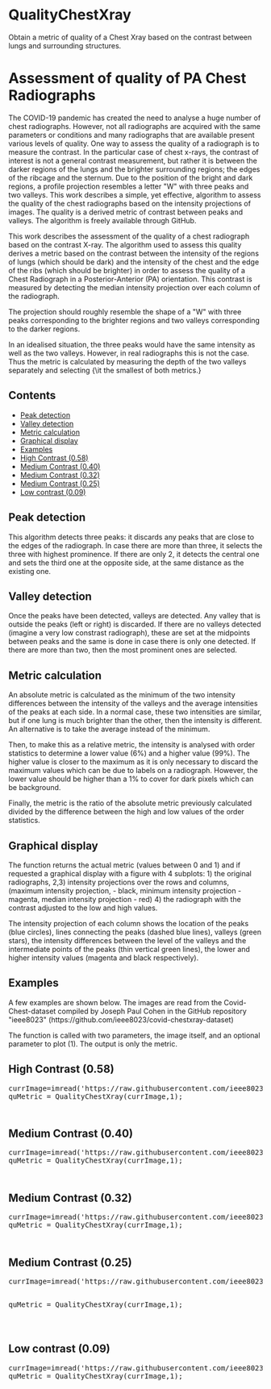 # QualityChestXray
Obtain a metric of quality of a Chest Xray based on the contrast between lungs and surrounding structures.

<body><div class="content">
<h1>Assessment of quality of PA Chest Radiographs</h1><!--introduction-->

<p>

The COVID-19 pandemic has created the need to analyse a huge number of chest radiographs. However, not all  radiographs are acquired with the same parameters or conditions and many radiographs that are available present  various levels of quality. One way to assess the quality of a radiograph is to measure the contrast. In the  particular case of chest x-rays, the contrast of interest is not a general contrast measurement, but rather it is between the darker regions of the lungs and the brighter surrounding regions; the edges of the ribcage and the sternum. Due to the position of the bright and dark regions, a profile projection resembles a letter "W" with three peaks and two valleys. This work describes a simple, yet effective, algorithm to assess  the quality of the chest radiographs based on the intensity projections of images. The quality is a derived metric of contrast between peaks and valleys. The algorithm is freely available through GitHub.

</p><!--/introduction-->

<p>
This work describes the assessment of the quality of a chest radiograph based on the contrast X-ray. The algorithm used to assess this quality
  derives a metric based on the contrast between the intensity of the regions of lungs
  (which should be dark) and the intensity of the chest and the edge of the ribs (which should be brighter) in order to assess the quality of a Chest Radiograph in a Posterior-Anterior (PA) orientation.
  This contrast is measured by detecting the median intensity projection over each column of the radiograph.

 The projection should roughly resemble the shape of a "W" with three peaks corresponding to the brighter regions and two valleys corresponding to the darker regions.
 <img vspace="5" hspace="5" src="Figures/html/userGuide_00.png" alt="">

 In an idealised situation, the three peaks would have the same intensity as well as the two valleys. However, in real radiographs this is not the case. Thus the metric is calculated by measuring the depth of the two valleys separately and selecting {\it the smallest of both metrics.}
</p>


<h2>Contents</h2><div>
<ul><li><a href="#1">Peak detection</a></li>
<li><a href="#2">Valley detection</a></li>
<li><a href="#3">Metric calculation</a></li>
<li><a href="#6">Graphical display</a></li>
<li><a href="#8">Examples</a></li>
<li><a href="#10">High Contrast (0.58)</a></li>
<li><a href="#11">Medium Contrast (0.40)</a></li>
<li><a href="#12">Medium Contrast (0.32)</a></li>
<li><a href="#13">Medium Contrast (0.25)</a></li>
<li><a href="#14">Low contrast (0.09)</a></li></ul>

</div>

<h2 id="1">Peak detection</h2><p>This algorithm detects three peaks: it discards any peaks that are close to the edges of the radiograph. In case there are more than three, it selects the three with highest prominence. If there are only 2, it detects the central one and sets the third one at the opposite side, at the same distance as the existing one.</p>

<h2 id="2">Valley detection</h2><p>Once the peaks have been detected, valleys are detected. Any valley that is outside the peaks (left or right) is discarded. If there are no valleys detected (imagine a very low constrast radiograph), these are set at the midpoints between peaks and the same is done in case there is only one detected. If there are more than two, then the most prominent ones are selected.</p>

<h2 id="3">Metric calculation</h2><p>An absolute metric is calculated as the minimum of the two intensity differences between the intensity of the valleys and the average intensities of the peaks at each side. In a normal case, these two intensities are similar, but if one lung is much brighter than the other, then the intensity is different. An alternative is to take the average instead of the minimum.</p><p>Then, to make this as a relative metric, the intensity is analysed with order statistics to determine a lower value (6%) and a higher value (99%). The higher value is closer to the maximum as it is only necessary to discard the maximum values which can be due to labels on a radiograph. However, the lower value should be higher than a 1% to cover for dark pixels which can be background.</p><p>Finally, the metric is the ratio of the absolute metric previously calculated divided by the difference between the high and low values of the order statistics.</p>

<h2 id="6">Graphical display</h2><p>The function returns the actual metric (values between 0 and 1) and if requested a graphical display with a figure with 4 subplots: 1) the original radiographs, 2,3) intensity projections over the rows and columns, (maximum intensity projection, - black, minimum intensity projection - magenta, median intensity projection - red) 4) the radiograph with the contrast adjusted to the low and high values.</p><p>The intensity projection of each column shows the location of the peaks (blue circles), lines connecting the peaks (dashed blue lines), valleys (green stars), the intensity differences between the level of the valleys and the intermediate points of the peaks (thin vertical green lines), the lower and higher intensity values (magenta and black respectively).</p>

<h2 id="8">Examples</h2><p>A few examples are shown below. The images are read from the Covid-Chest-dataset  compiled by Joseph Paul Cohen in the GitHub repository "ieee8023"  (https://github.com/ieee8023/covid-chestxray-dataset)</p><p>The function is called with two parameters, the image itself, and an optional parameter to plot (1). The output is only the metric.</p>

<h2 id="10">High Contrast (0.58)</h2><pre class="codeinput">currImage=imread(<span class="string">'https://raw.githubusercontent.com/ieee8023/covid-chestxray-dataset/master/images/covid-19-pneumonia-30-PA.jpg'</span>);
quMetric = QualityChestXray(currImage,1);
</pre>
<img vspace="5" hspace="5" src="Figures/html/userGuide_01.png" alt="">

<h2 id="11">Medium Contrast (0.40)</h2><pre class="codeinput">currImage=imread(<span class="string">'https://raw.githubusercontent.com/ieee8023/covid-chestxray-dataset/master/images/pneumocystis-pneumonia-12.png'</span>);
quMetric = QualityChestXray(currImage,1);
</pre><img vspace="5" hspace="5" src="Figures/html/userGuide_02.png" alt="">

 <h2 id="12">Medium Contrast (0.32)</h2><pre class="codeinput">currImage=imread(<span class="string">'https://raw.githubusercontent.com/ieee8023/covid-chestxray-dataset/master/images/covid-19-pneumonia-43-day0.jpeg'</span>);
quMetric = QualityChestXray(currImage,1);
</pre><img vspace="5" hspace="5" src="Figures/html/userGuide_03.png" alt="">

<h2 id="13">Medium Contrast (0.25)</h2><pre class="codeinput">currImage=imread(<span class="string">'https://raw.githubusercontent.com/ieee8023/covid-chestxray-dataset/master/images/covid-19-pneumonia-41-day-2.jpg'</span>);

quMetric = QualityChestXray(currImage,1);
</pre><img vspace="5" hspace="5" src="Figures/html/userGuide_04.png" alt="">

 <h2 id="14">Low contrast (0.09)</h2><pre class="codeinput">currImage=imread(<span class="string">'https://raw.githubusercontent.com/ieee8023/covid-chestxray-dataset/master/images/all14238-fig-0002-m-d.jpg'</span>);
quMetric = QualityChestXray(currImage,1);
</pre><img vspace="5" hspace="5" src="Figures/html/userGuide_05.png" alt="">
